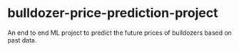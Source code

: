 # bulldozer-price-prediction-project
An end to end ML project to predict the future prices of bulldozers based on past data.
